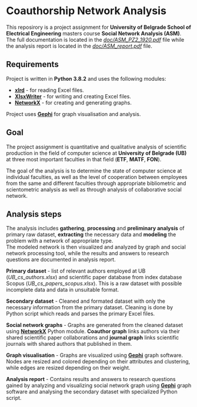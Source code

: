 # Coauthorship Network Analysis

This reposirory is a project assignment for **University of Belgrade School of Electrical Engineering** masters course **Social Network Analysis (ASM)**. The full documentation is located in the [*doc/ASM_PZ2_1920.pdf*](doc/ASM_PZ2_1920.pdf) file while the analysis report is located in the [*doc/ASM_report.pdf*](doc/ASM_report.pdf) file.

## Requirements
Project is written in **Python 3.8.2** and uses the following modules:
* [**xlrd**](https://xlrd.readthedocs.io/en/latest/) - for reading Excel files.
* [**XlsxWriter**](https://xlsxwriter.readthedocs.io/) - for writing and creating Excel files.
* [**NetworkX**](https://networkx.github.io/) - for creating and generating graphs.

Project uses [**Gephi**](https://gephi.org/) for graph visualisation and analysis.
## Goal

The project assignment is quantitative and qualitative analysis of scientific production in the field of computer science at **University of Belgrade (UB)** at three most important faculties in that field (**ETF**, **MATF**, **FON**).

The goal of the analysis is to determine the state of computer science at individual faculties, as well as the level of cooperation between employees from the same and different faculties through appropriate bibliometric and scientometric analysis as well as through analysis of collaborative social network.

## Analysis steps

The analysis includes **gathering**, **processing** and **preliminary analysis** of primary raw dataset, **extracting** the necessary data and **modeling** the problem with a network of appropriate type. <br>
The modeled network is then visualized and analyzed by graph and social network processing tool, while the results and answers to research questions are documented in analysis report.

**Primary dataset** - list of relevant authors employed at UB (*UB_cs_authors.xlsx*) and scientific paper database from index database Scopus (*UB_cs_papers_scopus.xlsx*). This is a raw dataset with possible incomplete data and data in unsuitable format.

**Secondary dataset** - Cleaned and formated dataset with only the necessary information from the primary dataset. Cleaning is done by Python script which reads and parses the primary Excel files.

**Social network graphs** - Graphs are generated from the cleaned dataset using [**NetworkX**](https://networkx.github.io/documentation/stable/) Python module. **Coauthor graph** links authors via their shared scientific paper collaborations and **journal graph** links scientific journals with shared authors that published in them.

**Graph visualisation** - Graphs are visualized using [**Gephi**](https://gephi.org/) graph software. Nodes are resized and colored depending on their attributes and clustering, while edges are resized depending on their weight.

**Analysis report** - Contains results and answers to research questions gained by analyzing and visualizing social network graph using [**Gephi**](https://gephi.org/) graph software and analysing the secondary dataset with specialized Python script.
